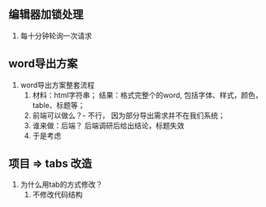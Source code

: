 ## 编辑器加锁处理

1. 每十分钟轮询一次请求

## word导出方案

1. word导出方案整套流程
   1. 材料：html字符串； 结果：格式完整个的word, 包括字体、样式，颜色，table、标题等；
   2. 前端可以做么？- 不行， 因为部分导出需求并不在我们系统；
   3. 谁来做：后端？ 后端调研后给出结论，标题失效
   4. 于是考虑






## 项目 => tabs 改造

1. 为什么用tab的方式修改？
   1. 不修改代码结构